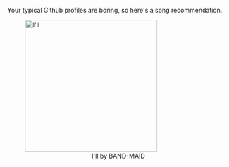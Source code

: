Your typical Github profiles are boring, so here's a song recommendation.
<figure><img width="300" height="300" src="https://i.scdn.co/image/ab67616d0000b273dec63f5821f2d39ab1f7d601" alt="I'll" /><figcaption align="center"><a href="https://open.spotify.com/track/62EErWjCzzsNKiwQVJBiTW" target="_blank">I'll</a> by BAND-MAID</figcaption></figure>
